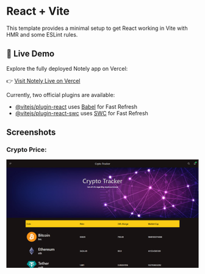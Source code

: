 # React + Vite

This template provides a minimal setup to get React working in Vite with HMR and some ESLint rules.


## 🔗 Live Demo

Explore the fully deployed Notely app on Vercel:

👉 [Visit Notely Live on Vercel](https://coin-geeko-cryptotracker.vercel.app/)

Currently, two official plugins are available:

- [@vitejs/plugin-react](https://github.com/vitejs/vite-plugin-react/blob/main/packages/plugin-react/README.md) uses [Babel](https://babeljs.io/) for Fast Refresh
- [@vitejs/plugin-react-swc](https://github.com/vitejs/vite-plugin-react-swc) uses [SWC](https://swc.rs/) for Fast Refresh

## Screenshots

### Crypto Price:
![Crypto Price](H.png)
